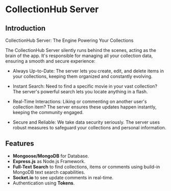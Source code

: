 # CollectionHub Server

## Introduction

CollectionHub Server: The Engine Powering Your Collections

The CollectionHub Server silently runs behind the scenes, acting as the brain of the app. It's responsible for managing all your collection data, ensuring a smooth and secure experience:

- Always Up-to-Date: The server lets you create, edit, and delete items in your collections, keeping them organized and constantly evolving.

- Instant Search: Need to find a specific movie in your vast collection? The server's powerful search lets you locate anything in a flash.

- Real-Time Interactions: Liking or commenting on another user's collection item? The server ensures these updates happen instantly, keeping the community engaged.

- Secure and Reliable: We take data security seriously. The server uses robust measures to safeguard your collections and personal information.

## Features

- **Mongoose/MongoDB** for Database.
- **Express.js** as Node.js Framework.
- **Full-Text Search** to find collections, items or comments using build-in MongoDB text search capabilities.
- **Socket.io** to see update comments in real-time.
- Authentication using **Tokens**.
